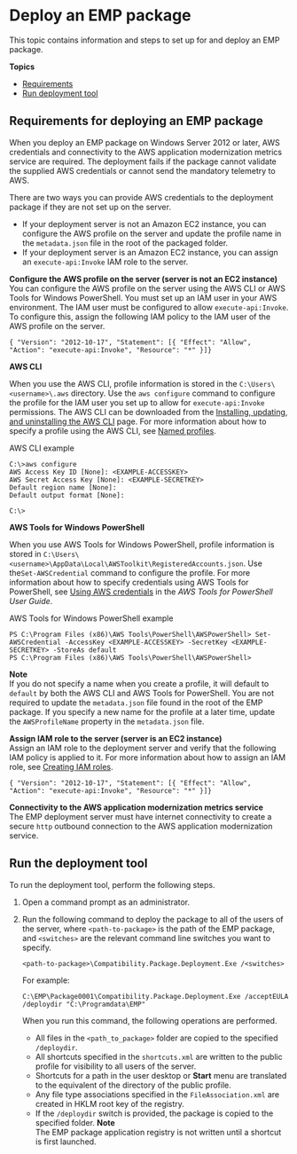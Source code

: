 # Deploy an EMP package<a name="emp-deploy"></a>

This topic contains information and steps to set up for and deploy an EMP package\.

**Topics**
+ [Requirements](#emp-deploy-requirements)
+ [Run deployment tool](#emp-deploy-deployment-tool)

## Requirements for deploying an EMP package<a name="emp-deploy-requirements"></a>

When you deploy an EMP package on Windows Server 2012 or later, AWS credentials and connectivity to the AWS application modernization metrics service are required\. The deployment fails if the package cannot validate the supplied AWS credentials or cannot send the mandatory telemetry to AWS\. 

There are two ways you can provide AWS credentials to the deployment package if they are not set up on the server\.
+ If your deployment server is not an Amazon EC2 instance, you can configure the AWS profile on the server and update the profile name in the `metadata.json` file in the root of the packaged folder\.
+ If your deployment server is an Amazon EC2 instance, you can assign an `execute-api:Invoke` IAM role to the server\.

**Configure the AWS profile on the server \(server is not an EC2 instance\)**  
You can configure the AWS profile on the server using the AWS CLI or AWS Tools for Windows PowerShell\. You must set up an IAM user in your AWS environment\. The IAM user must be configured to allow `execute-api:Invoke`\. To configure this, assign the following IAM policy to the IAM user of the AWS profile on the server\.

```
{ "Version": "2012-10-17", "Statement": [{ "Effect": "Allow", "Action": "execute-api:Invoke", "Resource": "*" }]} 
```

**AWS CLI**

When you use the AWS CLI, profile information is stored in the `C:\Users\<username>\.aws` directory\. Use the `aws configure` command to configure the profile for the IAM user you set up to allow for `execute-api:Invoke` permissions\. The AWS CLI can be downloaded from the [Installing, updating, and uninstalling the AWS CLI](https://docs.aws.amazon.com/cli/latest/userguide/cli-chap-install.html) page\. For more information about how to specify a profile using the AWS CLI, see [Named profiles](https://docs.aws.amazon.com/cli/latest/userguide/cli-configure-profiles.html)\.

AWS CLI example

```
C:\>aws configure
AWS Access Key ID [None]: <EXAMPLE-ACCESSKEY>
AWS Secret Access Key [None]: <EXAMPLE-SECRETKEY>
Default region name [None]: 
Default output format [None]:

C:\>
```

**AWS Tools for Windows PowerShell**

When you use AWS Tools for Windows PowerShell, profile information is stored in `C:\Users\<username>\AppData\Local\AWSToolkit\RegisteredAccounts.json`\. Use the`Set-AWSCredential` command to configure the profile\. For more information about how to specify credentials using AWS Tools for PowerShell, see [Using AWS credentials](https://docs.aws.amazon.com/powershell/latest/userguide/specifying-your-aws-credentials.html) in the *AWS Tools for PowerShell User Guide*\.

AWS Tools for Windows PowerShell example

```
PS C:\Program Files (x86)\AWS Tools\PowerShell\AWSPowerShell> Set-AWSCredential -AccessKey <EXAMPLE-ACCESSKEY> -SecretKey <EXAMPLE-SECRETKEY> -StoreAs default 
PS C:\Program Files (x86)\AWS Tools\PowerShell\AWSPowerShell>
```

**Note**  
If you do not specify a name when you create a profile, it will default to `default` by both the AWS CLI and AWS Tools for PowerShell\. You are not required to update the `metadata.json` file found in the root of the EMP package\. If you specify a new name for the profile at a later time, update the `AWSProfileName` property in the `metadata.json` file\.

**Assign IAM role to the server \(server is an EC2 instance\)**  
Assign an IAM role to the deployment server and verify that the following IAM policy is applied to it\. For more information about how to assign an IAM role, see [Creating IAM roles](https://docs.aws.amazon.com/IAM/latest/UserGuide/id_roles_create.html)\.

```
{ "Version": "2012-10-17", "Statement": [{ "Effect": "Allow", "Action": "execute-api:Invoke", "Resource": "*" }]} 
```

**Connectivity to the AWS application modernization metrics service**  
The EMP deployment server must have internet connectivity to create a secure `http` outbound connection to the AWS application modernization service\. 

## Run the deployment tool<a name="emp-deploy-deployment-tool"></a>

To run the deployment tool, perform the following steps\.

1. Open a command prompt as an administrator\.

1. Run the following command to deploy the package to all of the users of the server, where `<path-to-package>` is the path of the EMP package, and `<switches>` are the relevant command line switches you want to specify\.

   ```
   <path-to-package>\Compatibility.Package.Deployment.Exe /<switches>
   ```

   For example:

   ```
   C:\EMP\Package0001\Compatibility.Package.Deployment.Exe /acceptEULA /deploydir "C:\Programdata\EMP" 
   ```

   When you run this command, the following operations are performed\.
   + All files in the `<path_to_package>` folder are copied to the specified `/deploydir`\. 
   + All shortcuts specified in the `shortcuts.xml` are written to the public profile for visibility to all users of the server\. 
   + Shortcuts for a path in the user desktop or **Start** menu are translated to the equivalent of the directory of the public profile\. 
   + Any file type associations specified in the `FileAssociation.xml` are created in HKLM root key of the registry\. 
   + If the `/deploydir` switch is provided, the package is copied to the specified folder\. 
**Note**  
The EMP package application registry is not written until a shortcut is first launched\.